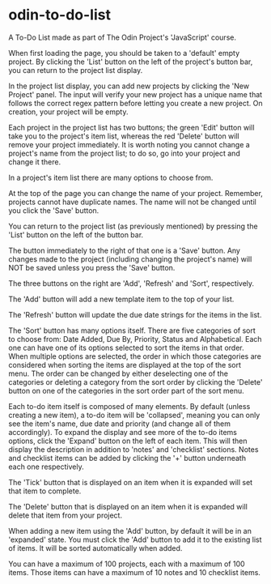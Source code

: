 # odin-to-do-list
A To-Do List made as part of The Odin Project's 'JavaScript' course.

When first loading the page, you should be taken to a 'default' empty project. By clicking the 'List' button on the left of the project's button bar, you can return to the project list display.

In the project list display, you can add new projects by clicking the 'New Project' panel. The input will verify your new project has a unique name that follows the correct regex pattern before letting you create a new project. On creation, your project will be empty.

Each project in the project list has two buttons; the green 'Edit' button will take you to the project's item list, whereas the red 'Delete' button will remove your project immediately. It is worth noting you cannot change a project's name from the project list; to do so, go into your project and change it there.

In a project's item list there are many options to choose from.

At the top of the page you can change the name of your project. Remember, projects cannot have duplicate names. The name will not be changed until you click the 'Save' button.

You can return to the project list (as previously mentioned) by pressing the 'List' button on the left of the button bar.

The button immediately to the right of that one is a 'Save' button. Any changes made to the project (including changing the project's name) will NOT be saved unless you press the 'Save' button.

The three buttons on the right are 'Add', 'Refresh' and 'Sort', respectively.

The 'Add' button will add a new template item to the top of your list.

The 'Refresh' button will update the due date strings for the items in the list.

The 'Sort' button has many options itself. There are five categories of sort to choose from: Date Added, Due By, Priority, Status and Alphabetical. Each one can have one of its options selected to sort the items in that order. When multiple options are selected, the order in which those categories are considered when sorting the items are displayed at the top of the sort menu. The order can be changed by either deselecting one of the categories or deleting a category from the sort order by clicking the 'Delete' button on one of the categories in the sort order part of the sort menu.

Each to-do item itself is composed of many elements. By default (unless creating a new item), a to-do item will be 'collapsed', meaning you can only see the item's name, due date and priority (and change all of them accordingly). To expand the display and see more of the to-do items options, click the 'Expand' button on the left of each item. This will then display the description in addition to 'notes' and 'checklist' sections. Notes and checklist items can be added by clicking the '+' button underneath each one respectively.

The 'Tick' button that is displayed on an item when it is expanded will set that item to complete.

The 'Delete' button that is displayed on an item when it is expanded will delete that item from your project.

When adding a new item using the 'Add' button, by default it will be in an 'expanded' state. You must click the 'Add' button to add it to the existing list of items. It will be sorted automatically when added.

You can have a maximum of 100 projects, each with a maximum of 100 items. Those items can have a maximum of 10 notes and 10 checklist items.
